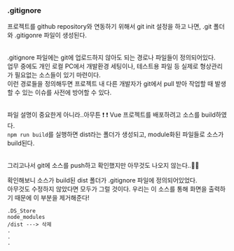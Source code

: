 ### .gitignore

프로젝트를 github repository와 연동하기 위해서 git init 설정을 하고 나면, .git 폴더와 .gitigonre 파일이 생성된다.
<br/><br/>

.gitignore 파일에는 git에 업로드하지 않아도 되는 경로나 파일들이 정의되어있다.<br/>
업무 중에도 개인 로컬 PC에서 개발환경 세팅이나, 테스트용 파일 등 실제로 형상관리가 필요없는 소스들이 있기 마련이다.<br/>
이런 경로들을 정의해두면 프로젝트 내 다른 개발자가 git에서 pull 받아 작업할 때 발생할 수 있는 이슈를 사전에 방어할 수 있다.
<br/><br/>

파일 설명이 중요한게 아니라..아무튼 ❗ ❗ Vue 프로젝트를 배포하려고 소스를 build하였다.<br/>
`npm run build`를 실행하면 dist라는 폴더가 생성되고, module화된 파일들로 소스가 build된다.
<br/><br/>

그리고나서 git에 소스를 push하고 확인했지만 아무것도 나오지 않는다..🤦‍♂️<br/>

확인해보니 소스가 build된 dist 폴더가 .gitignore 파일에 정의되어있었다.<br/>
아무것도 수정하지 않았다면 모두가 그럴 것이다. 우리는 이 소스를 통해 화면을 출력하기 때문에 이 부분을 제거해준다!

```
.DS_Store
node_modules
/dist ---> 삭제
.
.
.
```
